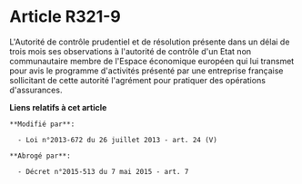 # Article R321-9

L'Autorité de contrôle prudentiel et de résolution présente dans un délai de trois mois ses observations à l'autorité de
contrôle d'un Etat non communautaire membre de l'Espace économique européen qui lui transmet pour avis le programme
d'activités présenté par une entreprise française sollicitant de cette autorité l'agrément pour pratiquer des opérations
d'assurances.

**Liens relatifs à cet article**

	**Modifié par**:

	  - Loi n°2013-672 du 26 juillet 2013 - art. 24 (V)

	**Abrogé par**:

	  - Décret n°2015-513 du 7 mai 2015 - art. 7
